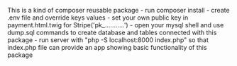 This is a kind of composer reusable package
    - run composer install
    - create .env file and override keys values
    - set your own public key in payment.html.twig for Stripe('pk_...........')
    - open your mysql shell and use dump.sql commands to create database and tables connected with this package
    - run server with "php -S localhost:8000 index.php" so that index.php file can provide an app showing basic functionality of this package